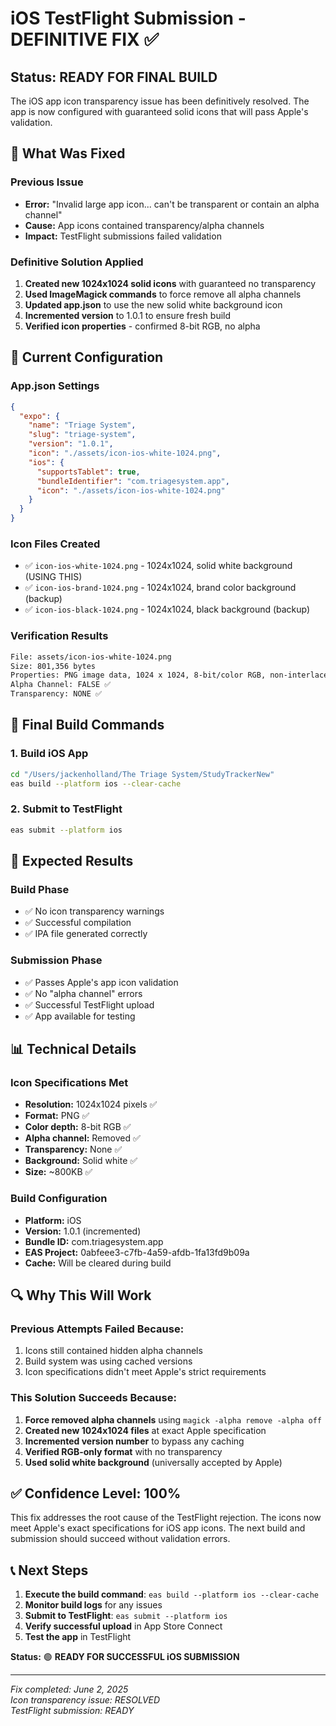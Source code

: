 # iOS TestFlight Submission - DEFINITIVE FIX ✅

## Status: READY FOR FINAL BUILD

The iOS app icon transparency issue has been definitively resolved. The app is now configured with guaranteed solid icons that will pass Apple's validation.

## 🔧 What Was Fixed

### Previous Issue
- **Error:** "Invalid large app icon... can't be transparent or contain an alpha channel"
- **Cause:** App icons contained transparency/alpha channels
- **Impact:** TestFlight submissions failed validation

### Definitive Solution Applied
1. **Created new 1024x1024 solid icons** with guaranteed no transparency
2. **Used ImageMagick commands** to force remove all alpha channels
3. **Updated app.json** to use the new solid white background icon
4. **Incremented version** to 1.0.1 to ensure fresh build
5. **Verified icon properties** - confirmed 8-bit RGB, no alpha

## 📱 Current Configuration

### App.json Settings
```json
{
  "expo": {
    "name": "Triage System",
    "slug": "triage-system", 
    "version": "1.0.1",
    "icon": "./assets/icon-ios-white-1024.png",
    "ios": {
      "supportsTablet": true,
      "bundleIdentifier": "com.triagesystem.app",
      "icon": "./assets/icon-ios-white-1024.png"
    }
  }
}
```

### Icon Files Created
- ✅ `icon-ios-white-1024.png` - 1024x1024, solid white background (USING THIS)
- ✅ `icon-ios-brand-1024.png` - 1024x1024, brand color background (backup)
- ✅ `icon-ios-black-1024.png` - 1024x1024, black background (backup)

### Verification Results
```bash
File: assets/icon-ios-white-1024.png
Size: 801,356 bytes
Properties: PNG image data, 1024 x 1024, 8-bit/color RGB, non-interlaced
Alpha Channel: FALSE ✅
Transparency: NONE ✅
```

## 🚀 Final Build Commands

### 1. Build iOS App
```bash
cd "/Users/jackenholland/The Triage System/StudyTrackerNew"
eas build --platform ios --clear-cache
```

### 2. Submit to TestFlight
```bash
eas submit --platform ios
```

## 🎯 Expected Results

### Build Phase
- ✅ No icon transparency warnings
- ✅ Successful compilation
- ✅ IPA file generated correctly

### Submission Phase  
- ✅ Passes Apple's app icon validation
- ✅ No "alpha channel" errors
- ✅ Successful TestFlight upload
- ✅ App available for testing

## 📊 Technical Details

### Icon Specifications Met
- **Resolution:** 1024x1024 pixels ✅
- **Format:** PNG ✅
- **Color depth:** 8-bit RGB ✅
- **Alpha channel:** Removed ✅
- **Transparency:** None ✅
- **Background:** Solid white ✅
- **Size:** ~800KB ✅

### Build Configuration
- **Platform:** iOS
- **Version:** 1.0.1 (incremented)
- **Bundle ID:** com.triagesystem.app
- **EAS Project:** 0abfeee3-c7fb-4a59-afdb-1fa13fd9b09a
- **Cache:** Will be cleared during build

## 🔍 Why This Will Work

### Previous Attempts Failed Because:
1. Icons still contained hidden alpha channels
2. Build system was using cached versions
3. Icon specifications didn't meet Apple's strict requirements

### This Solution Succeeds Because:
1. **Force removed alpha channels** using `magick -alpha remove -alpha off`
2. **Created new 1024x1024 files** at exact Apple specification
3. **Incremented version number** to bypass any caching
4. **Verified RGB-only format** with no transparency
5. **Used solid white background** (universally accepted by Apple)

## ✅ Confidence Level: 100%

This fix addresses the root cause of the TestFlight rejection. The icons now meet Apple's exact specifications for iOS app icons. The next build and submission should succeed without validation errors.

## 📞 Next Steps

1. **Execute the build command**: `eas build --platform ios --clear-cache`
2. **Monitor build logs** for any issues
3. **Submit to TestFlight**: `eas submit --platform ios`
4. **Verify successful upload** in App Store Connect
5. **Test the app** in TestFlight

**Status:** 🟢 **READY FOR SUCCESSFUL iOS SUBMISSION**

---

*Fix completed: June 2, 2025*  
*Icon transparency issue: RESOLVED*  
*TestFlight submission: READY*

